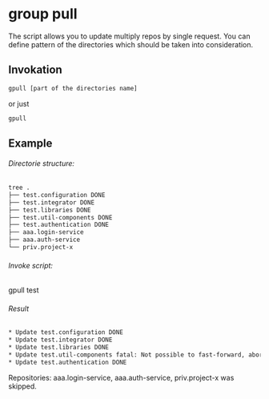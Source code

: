group pull
==========

The script allows you to update multiply repos by single request. You can define pattern of the directories which should be taken into consideration.

## Invokation
```bash
gpull [part of the directories name]
```

or just

```bash
gpull
```

## Example

###### Directorie structure:

```bash
tree .
├── test.configuration DONE
├── test.integrator DONE
├── test.libraries DONE
├── test.util-components DONE
├── test.authentication DONE
├── aaa.login-service
├── aaa.auth-service
└── priv.project-x
```

###### Invoke script:
gpull test

###### Result

```bash
* Update test.configuration DONE
* Update test.integrator DONE
* Update test.libraries DONE
* Update test.util-components fatal: Not possible to fast-forward, aborting.
* Update test.authentication DONE
```

Repositories: aaa.login-service, aaa.auth-service, priv.project-x was skipped.
